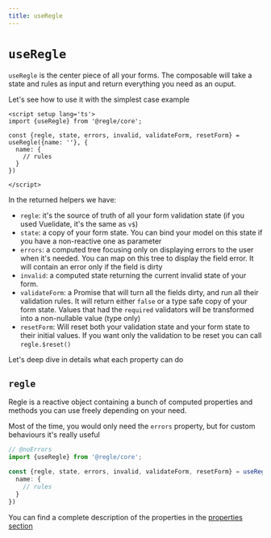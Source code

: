 ```yaml
---
title: useRegle
---
```



# `useRegle`

`useRegle` is the center piece of all your forms. The composable will take a state and rules as input and return everything you need as an ouput.

Let's see how to use it with the simplest case example

``` vue twoslash
<script setup lang='ts'>
import {useRegle} from '@regle/core';

const {regle, state, errors, invalid, validateForm, resetForm} = useRegle({name: ''}, {
  name: {
    // rules
  }
})

</script>
```

In the returned helpers we have:

- `regle`: it's the source of truth of all your form validation state (if you used Vuelidate, it's the same as `v$`)
- `state`: a copy of your form state. You can bind your model on this state if you have a non-reactive one as parameter
- `errors`: a computed tree focusing only on displaying errors to the user when it's needed. You can map on this tree to display the field error. It will contain an error only if the field is dirty
- `invalid`: a computed state returning the current invalid state of your form.
- `validateForm`: a Promise that will turn all the fields dirty, and run all their validation rules. It will return either `false` or a type safe copy of your form state. Values that had the `required` validators will be transformed into a non-nullable value (type only)
- `resetForm`: Will reset both your validation state and your form state to their initial values. If you want only the validation to be reset you can call `regle.$reset()`


Let's deep dive in details what each property can do

## `regle`

Regle is a reactive object containing a bunch of computed properties and methods you can use freely depending on your need.

Most of the time, you would only need the `errors` property, but for custom behaviours it's really useful

``` ts twoslash
// @noErrors
import {useRegle} from '@regle/core';

const {regle, state, errors, invalid, validateForm, resetForm} = useRegle({name: ''}, {
  name: {
    // rules
  }
})
```

You can find a complete description of the properties in the [properties section](/core-concepts/common-properties)